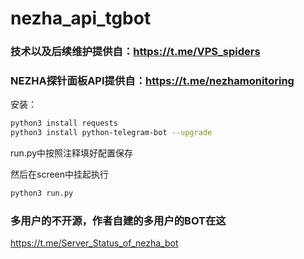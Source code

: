 # nezha_api_tgbot

### 技术以及后续维护提供自：https://t.me/VPS_spiders

### NEZHA探针面板API提供自：https://t.me/nezhamonitoring

安装：

```bash
python3 install requests
python3 install python-telegram-bot --upgrade
```

run.py中按照注释填好配置保存

然后在screen中挂起执行

```bash
python3 run.py
```

### 多用户的不开源，作者自建的多用户的BOT在这

https://t.me/Server_Status_of_nezha_bot
